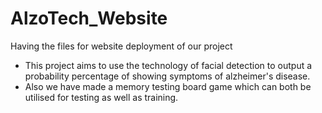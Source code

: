 # AlzoTech_Website
Having the files for website deployment of our project

- This project aims to use the technology of facial detection to output a probability percentage of showing symptoms of alzheimer's disease.
- Also we have made a memory testing board game which can both be utilised for testing as well as training.
